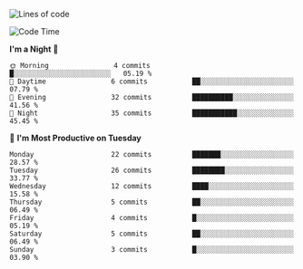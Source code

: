 <!--START_SECTION:lines-of-code-->
![Lines of code](https://img.shields.io/badge/From%20Hello%20World%20I%27ve%20Written-272.3%20thousand%20lines%20of%20code-blue)


<!--END_SECTION:lines-of-code-->

<!--START_SECTION:coding-time-->
![Code Time](http://img.shields.io/badge/Code%20Time-2%20hrs%206%20mins-blue)


<!--END_SECTION:coding-time-->

<!--START_SECTION:commit-time-distribution-->
**I'm a Night 🦉** 

```text
🌞 Morning                4 commits           █░░░░░░░░░░░░░░░░░░░░░░░░   05.19 % 
🌆 Daytime                6 commits           ██░░░░░░░░░░░░░░░░░░░░░░░   07.79 % 
🌃 Evening                32 commits          ██████████░░░░░░░░░░░░░░░   41.56 % 
🌙 Night                  35 commits          ███████████░░░░░░░░░░░░░░   45.45 % 
```



<!--END_SECTION:commit-time-distribution-->

<!--START_SECTION:weekly-commit-stats-->
📅 **I'm Most Productive on Tuesday** 

```text
Monday                   22 commits          ███████░░░░░░░░░░░░░░░░░░   28.57 % 
Tuesday                  26 commits          ████████░░░░░░░░░░░░░░░░░   33.77 % 
Wednesday                12 commits          ████░░░░░░░░░░░░░░░░░░░░░   15.58 % 
Thursday                 5 commits           ██░░░░░░░░░░░░░░░░░░░░░░░   06.49 % 
Friday                   4 commits           █░░░░░░░░░░░░░░░░░░░░░░░░   05.19 % 
Saturday                 5 commits           ██░░░░░░░░░░░░░░░░░░░░░░░   06.49 % 
Sunday                   3 commits           █░░░░░░░░░░░░░░░░░░░░░░░░   03.90 % 
```



<!--END_SECTION:weekly-commit-stats-->

<!--START_SECTION:language-usage-->
<!--END_SECTION:language-usage-->

<!--START_SECTION:operating-systems-->
<!--END_SECTION:operating-systems-->

<!--START_SECTION:project-stats-->
<!--END_SECTION:project-stats-->

<!--START_SECTION:timezone-distribution-->
<!--END_SECTION:timezone-distribution-->

<!--START_SECTION:editor-usage-->
<!--END_SECTION:editor-usage-->

<!--START_SECTION:repository-languages-->
<!--END_SECTION:repository-languages-->

<!--START_SECTION:profile-info-->
<!--END_SECTION:profile-info-->

<!--START_SECTION:line-of-code-chart-->
<!--END_SECTION:line-of-code-chart-->
